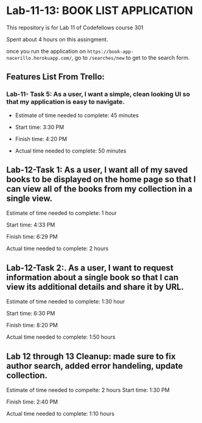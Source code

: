 # Lab-11-13: BOOK LIST APPLICATION

This repository is for Lab 11 of Codefellows course 301

Spent about 4 hours on this assingment.

once you run the application on `https://book-app-nacerillo.herokuapp.com/`, go to `/searches/new` to get to the search form.

## Features List From Trello:

### Lab-11- Task 5: As a user, I want a simple, clean looking UI so that my application is easy to navigate.

- Estimate of time needed to complete: 45 minutes

- Start time: 3:30 PM

- Finish time: 4:20 PM

- Actual time needed to complete: 50 minutes

## Lab-12-Task 1: As a user, I want all of my saved books to be displayed on the home page so that I can view all of the books from my collection in a single view.

Estimate of time needed to complete: 1 hour

Start time: 4:33 PM

Finish time: 6:29 PM

Actual time needed to complete: 2 hours

## Lab-12-Task 2:. As a user, I want to request information about a single book so that I can view its additional details and share it by URL.

Estimate of time needed to complete: 1:30 hour

Start time: 6:30 PM

Finish time: 8:20 PM

Actual time needed to complete: 1:50 hours

## Lab 12 through 13 Cleanup: made sure to fix author search, added error handeling, update collection.

Estimate of time needed to compelte: 2 hours
Start time: 1:30 PM

Finish time: 2:40 PM

Actual time needed to complete: 1:10 hours
